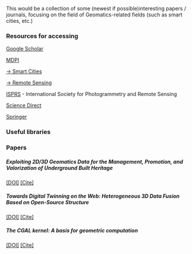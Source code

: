 This would be a collection of some (newest if possible)interesting papers / journals, focusing on the field of Geomatics-related fields (such as smart cities, etc.)

### Resources for accessing 

[Google Scholar](https://scholar.google.com/)

[MDPI](https://www.mdpi.com/)  

[ -> Smart Cities](https://www.mdpi.com/journal/smartcities)  

[ -> Remote Sensing](https://www.mdpi.com/journal/remotesensing)

[ISPRS](https://www.isprs.org/) - International Society for Photogrammetry and Remote Sensing

[Science Direct](https://www-sciencedirect-com.tudelft.idm.oclc.org/)

[Springer](https://link-springer-com.tudelft.idm.oclc.org/)

### Useful libraries

### Papers

##### Exploiting 2D/3D Geomatics Data for the Management, Promotion, and Valorization of Underground Built Heritage
[[DOI]](https://doi.org/10.3390/smartcities6010012)  [[Cite]](https://github.com/zfengyan/Geomatics-Smart-Citys/blob/main/BibTeX/1.bib)


##### Towards Digital Twinning on the Web: Heterogeneous 3D Data Fusion Based on Open-Source Structure 
[[DOI]](https://doi.org/10.3390/rs15030721)    [[Cite]](https://github.com/zfengyan/Geomatics-Smart-Citys/blob/main/BibTeX/2.bib)


##### The CGAL kernel: A basis for geometric computation
[[DOI]](https://doi.org/10.1007/BFb0014496)    [[Cite]](https://github.com/zfengyan/Geomatics-Smart-Citys/blob/main/BibTeX/3.bib)

